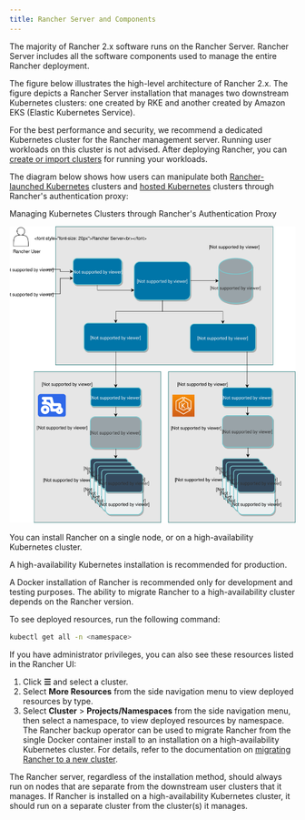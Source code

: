 ```yaml
---
title: Rancher Server and Components
---
```


<head>
  <link rel="canonical" href="https://ranchermanager.docs.rancher.com/reference-guides/rancher-manager-architecture/rancher-server-and-components"/>
</head>

The majority of Rancher 2.x software runs on the Rancher Server. Rancher Server includes all the software components used to manage the entire Rancher deployment.

The figure below illustrates the high-level architecture of Rancher 2.x. The figure depicts a Rancher Server installation that manages two downstream Kubernetes clusters: one created by RKE and another created by Amazon EKS (Elastic Kubernetes Service).

For the best performance and security, we recommend a dedicated Kubernetes cluster for the Rancher management server. Running user workloads on this cluster is not advised. After deploying Rancher, you can [create or import clusters](../../../docs/how-to-guides/new-user-guides/kubernetes-clusters-in-rancher-setup/kubernetes-clusters-in-rancher-setup.md) for running your workloads.

The diagram below shows how users can manipulate both [Rancher-launched Kubernetes](../../../docs/how-to-guides/new-user-guides/launch-kubernetes-with-rancher/launch-kubernetes-with-rancher.md) clusters and [hosted Kubernetes](../../../docs/how-to-guides/new-user-guides/kubernetes-clusters-in-rancher-setup/set-up-clusters-from-hosted-kubernetes-providers/set-up-clusters-from-hosted-kubernetes-providers.md) clusters through Rancher's authentication proxy:

<figcaption>Managing Kubernetes Clusters through Rancher's Authentication Proxy</figcaption>

![Architecture](/img/rancher-architecture-rancher-api-server.svg)

You can install Rancher on a single node, or on a high-availability Kubernetes cluster.

A high-availability Kubernetes installation is recommended for production.

A Docker installation of Rancher is recommended only for development and testing purposes. The ability to migrate Rancher to a high-availability cluster depends on the Rancher version.

To see deployed resources, run the following command:

```bash
kubectl get all -n <namespace>
```
If you have administrator privileges, you can also see these resources listed in the Rancher UI:

1. Click **☰** and select a cluster.
1. Select **More Resources** from the side navigation menu to view deployed resources by type.
1. Select **Cluster** > **Projects/Namespaces** from the side navigation menu, then select a namespace,  to view deployed resources by namespace.
The Rancher backup operator can be used to migrate Rancher from the single Docker container install to an installation on a high-availability Kubernetes cluster. For details, refer to the documentation on [migrating Rancher to a new cluster](../../../docs/how-to-guides/new-user-guides/backup-restore-and-disaster-recovery/migrate-rancher-to-new-cluster.md).

The Rancher server, regardless of the installation method, should always run on nodes that are separate from the downstream user clusters that it manages. If Rancher is installed on a high-availability Kubernetes cluster, it should run on a separate cluster from the cluster(s) it manages.
